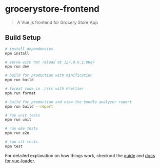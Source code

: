 # grocerystore-frontend

> A Vue.js frontend for Grocery Store App

## Build Setup

```bash
# install dependencies
npm install

# serve with hot reload at 127.0.0.1:8087
npm run dev

# build for production with minification
npm run build

# format code in ./src with Prettier
npm run format

# build for production and view the bundle analyzer report
npm run build --report

# run unit tests
npm run unit

# run e2e tests
npm run e2e

# run all tests
npm test
```

For detailed explanation on how things work, checkout the [guide](http://vuejs-templates.github.io/webpack/) and [docs for vue-loader](http://vuejs.github.io/vue-loader).
